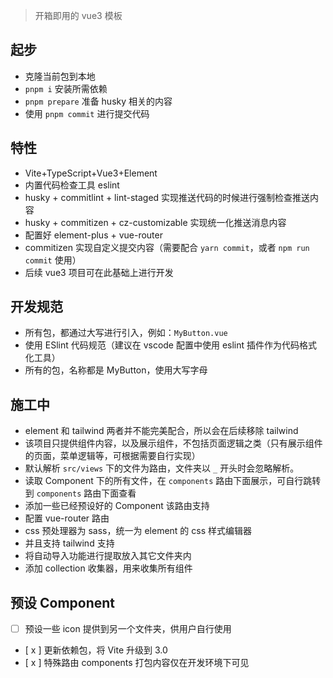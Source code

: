 > 开箱即用的 vue3 模板

## 起步

- 克隆当前包到本地
- `pnpm i` 安装所需依赖
- `pnpm prepare` 准备 husky 相关的内容
- 使用 `pnpm commit` 进行提交代码

## 特性

- Vite+TypeScript+Vue3+Element
- 内置代码检查工具 eslint
- husky + commitlint + lint-staged 实现推送代码的时候进行强制检查推送内容
- husky + commitizen + cz-customizable 实现统一化推送消息内容
- 配置好 element-plus + vue-router
- commitizen 实现自定义提交内容（需要配合 `yarn commit`，或者 `npm run commit` 使用）
- 后续 vue3 项目可在此基础上进行开发

## 开发规范

- 所有包，都通过大写进行引入，例如：`MyButton.vue`
- 使用 ESlint 代码规范（建议在 vscode 配置中使用 eslint 插件作为代码格式化工具）
- 所有的包，名称都是 MyButton，使用大写字母

## 施工中

- element 和 tailwind 两者并不能完美配合，所以会在后续移除 tailwind
- 该项目只提供组件内容，以及展示组件，不包括页面逻辑之类（只有展示组件的页面，菜单逻辑等，可根据需要自行实现）
- 默认解析 `src/views` 下的文件为路由，文件夹以 `_` 开头时会忽略解析。
- 读取 Component 下的所有文件，在 `components` 路由下面展示，可自行跳转到 `components` 路由下面查看
- 添加一些已经预设好的 Component 该路由支持
- 配置 vue-router 路由
- css 预处理器为 sass，统一为 element 的 css 样式编辑器
- 并且支持 tailwind 支持
- 将自动导入功能进行提取放入其它文件夹内
- 添加 collection 收集器，用来收集所有组件

## 预设 Component

- [ ] 预设一些 icon 提供到另一个文件夹，供用户自行使用
- [ x ] 更新依赖包，将 Vite 升级到 3.0
- [ x ] 特殊路由 components 打包内容仅在开发环境下可见
